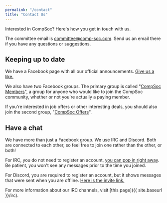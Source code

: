 ```yaml
---
permalink: "/contact"
title: "Contact Us"
---
```


Interested in CompSoc? Here's how you get in touch with us.

The committee email is <a href="mailto:committee@comp-soc.com">committee@comp-soc.com</a>. Send us an email there if you have any questions or suggestions.

## Keeping up to date

We have a Facebook page with all our official announcements. [Give us a like.](https://fb.me/compsoc)

We also have two Facebook groups. The primary group is called "[CompSoc Members](https://facebook.com/groups/compsocedinburgh)", a group for anyone who would like to join the CompSoc community, whether or not you're actually a paying member.

If you're interested in job offers or other interesting deals, you should also join the second group, "[CompSoc Offers](https://facebook.com/groups/compsoc.offers)".

## Have a chat

We have more than just a Facebook group. We use IRC and Discord. Both are connected to each other, so feel free to join one rather than the other, or both!

For IRC, you do not need to register an account, [you can pop in right away](https://kiwiirc.com/client/irc.imaginarynet.uk:+6697#compsoc). Be patient, you won't see any messages prior to the time you joined.

For Discord, you are required to register an account, but it shows messages that were sent when you are offline. [Here is the invite link.](https://discord.gg/e4y8Vy5)

For more information about our IRC channels, visit [this page]({{ site.baseurl }}/irc).


